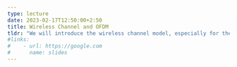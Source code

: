 ```yaml
---
type: lecture
date: 2023-02-17T12:50:00+2:50
title: Wireless Channel and OFDM  
tldr: "We will introduce the wireless channel model, especially for the wideband transmission. We then describe how OFDM is widely used to cope with the wide-band channel fading."
#links: 
#    - url: https://google.com
#      name: slides
---
```


